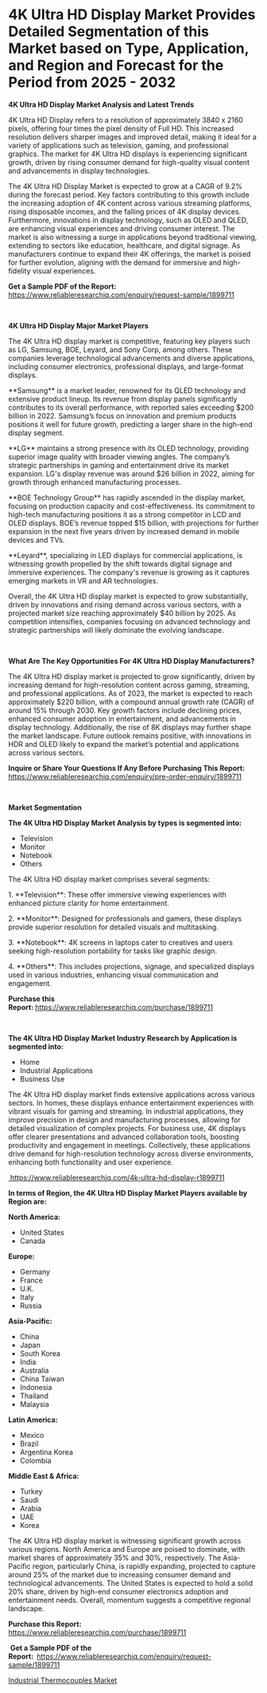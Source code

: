 <p><h1>4K Ultra HD Display Market Provides Detailed Segmentation of this Market based on Type, Application, and Region and Forecast for the Period from 2025 - 2032</h1></p><p><strong>4K Ultra HD Display Market Analysis and Latest Trends</strong></p>
<p><p>4K Ultra HD Display refers to a resolution of approximately 3840 x 2160 pixels, offering four times the pixel density of Full HD. This increased resolution delivers sharper images and improved detail, making it ideal for a variety of applications such as television, gaming, and professional graphics. The market for 4K Ultra HD displays is experiencing significant growth, driven by rising consumer demand for high-quality visual content and advancements in display technologies.</p><p>The 4K Ultra HD Display Market is expected to grow at a CAGR of 9.2% during the forecast period. Key factors contributing to this growth include the increasing adoption of 4K content across various streaming platforms, rising disposable incomes, and the falling prices of 4K display devices. Furthermore, innovations in display technology, such as OLED and QLED, are enhancing visual experiences and driving consumer interest. The market is also witnessing a surge in applications beyond traditional viewing, extending to sectors like education, healthcare, and digital signage. As manufacturers continue to expand their 4K offerings, the market is poised for further evolution, aligning with the demand for immersive and high-fidelity visual experiences.</p></p>
<p><strong>Get a Sample PDF of the Report:&nbsp;</strong> <a href="https://www.reliableresearchiq.com/enquiry/request-sample/1899711?utm_campaign=2379&utm_medium=2&utm_source=Github&utm_content=ia&utm_term=11022025&utm_id=4k-ultra-hd-display">https://www.reliableresearchiq.com/enquiry/request-sample/1899711</a></p>
<p>&nbsp;</p>
<p><strong>4K Ultra HD Display Major Market Players</strong></p>
<p><p>The 4K Ultra HD display market is competitive, featuring key players such as LG, Samsung, BOE, Leyard, and Sony Corp, among others. These companies leverage technological advancements and diverse applications, including consumer electronics, professional displays, and large-format displays.</p><p>**Samsung** is a market leader, renowned for its QLED technology and extensive product lineup. Its revenue from display panels significantly contributes to its overall performance, with reported sales exceeding $200 billion in 2022. Samsung’s focus on innovation and premium products positions it well for future growth, predicting a larger share in the high-end display segment.</p><p>**LG** maintains a strong presence with its OLED technology, providing superior image quality with broader viewing angles. The company’s strategic partnerships in gaming and entertainment drive its market expansion. LG's display revenue was around $26 billion in 2022, aiming for growth through enhanced manufacturing processes.</p><p>**BOE Technology Group** has rapidly ascended in the display market, focusing on production capacity and cost-effectiveness. Its commitment to high-tech manufacturing positions it as a strong competitor in LCD and OLED displays. BOE’s revenue topped $15 billion, with projections for further expansion in the next five years driven by increased demand in mobile devices and TVs.</p><p>**Leyard**, specializing in LED displays for commercial applications, is witnessing growth propelled by the shift towards digital signage and immersive experiences. The company's revenue is growing as it captures emerging markets in VR and AR technologies.</p><p>Overall, the 4K Ultra HD display market is expected to grow substantially, driven by innovations and rising demand across various sectors, with a projected market size reaching approximately $40 billion by 2025. As competition intensifies, companies focusing on advanced technology and strategic partnerships will likely dominate the evolving landscape.</p></p>
<p>&nbsp;</p>
<p><strong>What Are The Key Opportunities For 4K Ultra HD Display Manufacturers?</strong></p>
<p><p>The 4K Ultra HD display market is projected to grow significantly, driven by increasing demand for high-resolution content across gaming, streaming, and professional applications. As of 2023, the market is expected to reach approximately $220 billion, with a compound annual growth rate (CAGR) of around 15% through 2030. Key growth factors include declining prices, enhanced consumer adoption in entertainment, and advancements in display technology. Additionally, the rise of 8K displays may further shape the market landscape. Future outlook remains positive, with innovations in HDR and OLED likely to expand the market’s potential and applications across various sectors.</p></p>
<p><strong>Inquire or Share Your Questions If Any Before Purchasing This Report:</strong> <a href="https://www.reliableresearchiq.com/enquiry/pre-order-enquiry/1899711?utm_campaign=2379&utm_medium=2&utm_source=Github&utm_content=ia&utm_term=11022025&utm_id=4k-ultra-hd-display">https://www.reliableresearchiq.com/enquiry/pre-order-enquiry/1899711</a></p>
<p>&nbsp;</p>
<p><strong>Market Segmentation</strong></p>
<p><strong>The 4K Ultra HD Display Market Analysis by types is segmented into:</strong></p>
<p><ul><li>Television</li><li>Monitor</li><li>Notebook</li><li>Others</li></ul></p>
<p><p>The 4K Ultra HD display market comprises several segments: </p><p>1. **Television**: These offer immersive viewing experiences with enhanced picture clarity for home entertainment.  </p><p>2. **Monitor**: Designed for professionals and gamers, these displays provide superior resolution for detailed visuals and multitasking.  </p><p>3. **Notebook**: 4K screens in laptops cater to creatives and users seeking high-resolution portability for tasks like graphic design.  </p><p>4. **Others**: This includes projections, signage, and specialized displays used in various industries, enhancing visual communication and engagement.</p></p>
<p><strong>Purchase this Report:&nbsp;</strong><a href="https://www.reliableresearchiq.com/purchase/1899711?utm_campaign=2379&utm_medium=2&utm_source=Github&utm_content=ia&utm_term=11022025&utm_id=4k-ultra-hd-display">https://www.reliableresearchiq.com/purchase/1899711</a></p>
<p>&nbsp;</p>
<p><strong>The 4K Ultra HD Display Market Industry Research by Application is segmented into:</strong></p>
<p><ul><li>Home</li><li>Industrial Applications</li><li>Business Use</li></ul></p>
<p><p>The 4K Ultra HD display market finds extensive applications across various sectors. In homes, these displays enhance entertainment experiences with vibrant visuals for gaming and streaming. In industrial applications, they improve precision in design and manufacturing processes, allowing for detailed visualization of complex projects. For business use, 4K displays offer clearer presentations and advanced collaboration tools, boosting productivity and engagement in meetings. Collectively, these applications drive demand for high-resolution technology across diverse environments, enhancing both functionality and user experience.</p></p>
<p><a href="https://www.reliableresearchiq.com/4k-ultra-hd-display-r1899711?utm_campaign=2379&utm_medium=2&utm_source=Github&utm_content=ia&utm_term=11022025&utm_id=4k-ultra-hd-display">&nbsp;https://www.reliableresearchiq.com/4k-ultra-hd-display-r1899711</a></p>
<p><strong>In terms of Region, the 4K Ultra HD Display Market Players available by Region are:</strong></p>
<p>
    <p> <strong> North America: </strong>
        <ul>
            <li>United States</li>
            <li>Canada</li>
        </ul>
        </p> 
    <p> <strong> Europe: </strong>
        <ul>
            <li>Germany</li>
            <li>France</li>
            <li>U.K.</li>
            <li>Italy</li>
            <li>Russia</li>
        </ul>
        </p> 
    <p> <strong> Asia-Pacific: </strong>
        <ul>
            <li>China</li>
            <li>Japan</li>
            <li>South Korea</li>
            <li>India</li>
            <li>Australia</li>
            <li>China Taiwan</li>
            <li>Indonesia</li>
            <li>Thailand</li>
            <li>Malaysia</li>
        </ul>
        </p> 
    <p> <strong> Latin America: </strong>
        <ul>
            <li>Mexico</li>
            <li>Brazil</li>
            <li>Argentina Korea</li>
            <li>Colombia</li>
        </ul>
        </p> 
    <p> <strong> Middle East & Africa: </strong>
        <ul>
            <li>Turkey</li>
            <li>Saudi</li>
            <li>Arabia</li>
            <li>UAE</li>
            <li>Korea</li>
        </ul>
    </p>
    </p>
<p><p>The 4K Ultra HD display market is witnessing significant growth across various regions. North America and Europe are poised to dominate, with market shares of approximately 35% and 30%, respectively. The Asia-Pacific region, particularly China, is rapidly expanding, projected to capture around 25% of the market due to increasing consumer demand and technological advancements. The United States is expected to hold a solid 20% share, driven by high-end consumer electronics adoption and entertainment needs. Overall, momentum suggests a competitive regional landscape.</p></p>
<p><strong>Purchase this Report: </strong><a href="https://www.reliableresearchiq.com/purchase/1899711?utm_campaign=2379&utm_medium=2&utm_source=Github&utm_content=ia&utm_term=11022025&utm_id=4k-ultra-hd-display">https://www.reliableresearchiq.com/purchase/1899711</a></p>
<p>&nbsp;<strong>Get a Sample PDF of the Report:&nbsp;&nbsp;</strong><a href="https://www.reliableresearchiq.com/enquiry/request-sample/1899711?utm_campaign=2379&utm_medium=2&utm_source=Github&utm_content=ia&utm_term=11022025&utm_id=4k-ultra-hd-display">https://www.reliableresearchiq.com/enquiry/request-sample/1899711</a></p>
<p><strong></strong></p>
<p><p><a href="https://github.com/lisaeichler20775/Market-Research-Report-List-1/blob/main/industrial-thermocouples-market.md?utm_campaign=2379&utm_medium=2&utm_source=Github&utm_content=ia&utm_term=11022025&utm_id=4k-ultra-hd-display">Industrial Thermocouples Market</a></p></p>